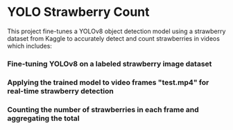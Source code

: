# YOLO Strawberry Count
This project fine-tunes a YOLOv8 object detection model using a strawberry dataset from Kaggle to accurately detect and count strawberries in videos which includes:
### Fine-tuning YOLOv8 on a labeled strawberry image dataset

### Applying the trained model to video frames "test.mp4" for real-time strawberry detection 

### Counting the number of strawberries in each frame and aggregating the total

